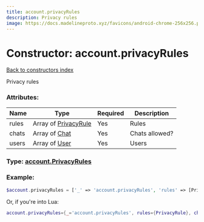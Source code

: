 ```yaml
---
title: account.privacyRules
description: Privacy rules
image: https://docs.madelineproto.xyz/favicons/android-chrome-256x256.png
---
```

# Constructor: account.privacyRules  
[Back to constructors index](index.md)



Privacy rules

### Attributes:

| Name     |    Type       | Required | Description |
|----------|---------------|----------|-------------|
|rules|Array of [PrivacyRule](../types/PrivacyRule.md) | Yes|Rules|
|chats|Array of [Chat](../types/Chat.md) | Yes|Chats allowed?|
|users|Array of [User](../types/User.md) | Yes|Users|



### Type: [account.PrivacyRules](../types/account.PrivacyRules.md)


### Example:

```php
$account.privacyRules = ['_' => 'account.privacyRules', 'rules' => [PrivacyRule, PrivacyRule], 'chats' => [Chat, Chat], 'users' => [User, User]];
```  


Or, if you're into Lua:

```lua
account.privacyRules={_='account.privacyRules', rules={PrivacyRule}, chats={Chat}, users={User}}

```


